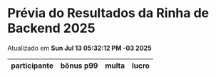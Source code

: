 # Prévia do Resultados da Rinha de Backend 2025
Atualizado em **Sun Jul 13 05:32:12 PM -03 2025**


| participante | bônus p99 | multa | lucro |
| -- | -- | -- | -- |

